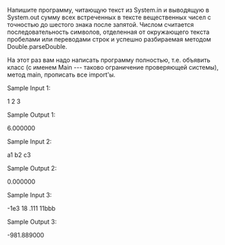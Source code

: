 Напишите программу, читающую текст из System.in и выводящую в System.out сумму всех встреченных в тексте вещественных чисел с точностью до шестого знака после запятой. Числом считается последовательность символов, отделенная от окружающего текста пробелами или переводами строк и успешно разбираемая методом Double.parseDouble.

На этот раз вам надо написать программу полностью, т.е. объявить класс (с именем Main --- таково ограничение проверяющей системы), метод main, прописать все import'ы.

Sample Input 1:

1 2 3

Sample Output 1:

6.000000

Sample Input 2:

a1 b2 c3

Sample Output 2:

0.000000

Sample Input 3:

-1e3
18 .111 11bbb

Sample Output 3:

-981.889000
